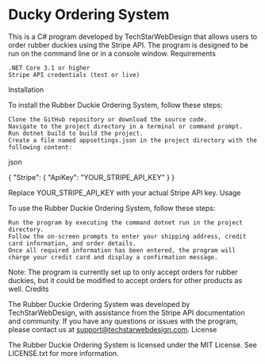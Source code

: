 # Ducky Ordering System

This is a C# program developed by TechStarWebDesign that allows users to order rubber duckies using the Stripe API. The program is designed to be run on the command line or in a console window.
Requirements

    .NET Core 3.1 or higher
    Stripe API credentials (test or live)

Installation

To install the Rubber Duckie Ordering System, follow these steps:

    Clone the GitHub repository or download the source code.
    Navigate to the project directory in a terminal or command prompt.
    Run dotnet build to build the project.
    Create a file named appsettings.json in the project directory with the following content:

json

{
  "Stripe": {
    "ApiKey": "YOUR_STRIPE_API_KEY"
  }
}

Replace YOUR_STRIPE_API_KEY with your actual Stripe API key.
Usage

To use the Rubber Duckie Ordering System, follow these steps:

    Run the program by executing the command dotnet run in the project directory.
    Follow the on-screen prompts to enter your shipping address, credit card information, and order details.
    Once all required information has been entered, the program will charge your credit card and display a confirmation message.

Note: The program is currently set up to only accept orders for rubber duckies, but it could be modified to accept orders for other products as well.
Credits

The Rubber Duckie Ordering System was developed by TechStarWebDesign, with assistance from the Stripe API documentation and community. If you have any questions or issues with the program, please contact us at support@techstarwebdesign.com.
License

The Rubber Duckie Ordering System is licensed under the MIT License. See LICENSE.txt for more information.
